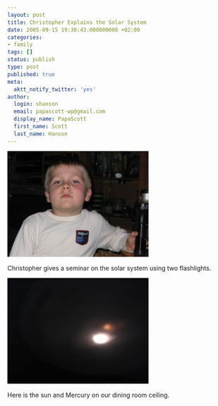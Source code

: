 ```yaml
---
layout: post
title: Christopher Explains the Solar System
date: 2005-09-15 19:30:43.000000000 +02:00
categories:
- family
tags: []
status: publish
type: post
published: true
meta:
  aktt_notify_twitter: 'yes'
author:
  login: shanson
  email: papascott-wp@gmail.com
  display_name: PapaScott
  first_name: Scott
  last_name: Hanson
---
```

<p><img src="/wordpress/wp-content/uploads/2005/09/crh_solar1.jpg" border="0" height="240" width="320" alt="crh_solar1.jpg" /></p>
<p>Christopher gives a seminar on the solar system using two flashlights.</p>
<p><img src="/wordpress/wp-content/uploads/2005/09/crh_solar2.jpg" border="0" height="240" width="320" alt="crh_solar2.jpg" /></p>
<p>Here is the sun and Mercury on our dining room ceiling.</p>
